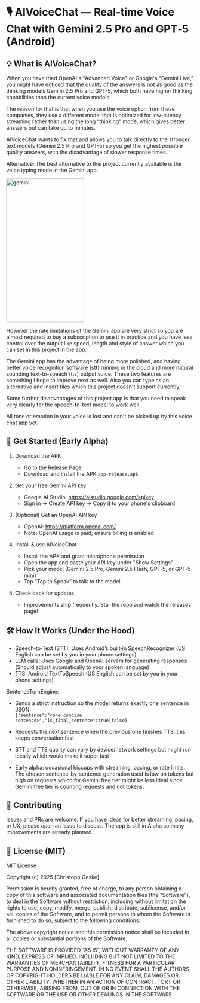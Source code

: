 # 🎙️ AIVoiceChat — Real‑time Voice Chat with Gemini 2.5 Pro and GPT‑5 (Android)


## 💡 What is AIVoiceChat?

When you have tried OpenAI's "Advanced Voice" or Google's "Gemini Live," you might have noticed that the quality of the answers is not as good as the thinking models Gemini 2.5 Pro and GPT-5, which both have higher thinking capabilities than the current voice models.

The reason for that is that when you use the voice option from these companies, they use a different model that is optimized for low-latency streaming rather than using the long “thinking” mode, which gives better answers but can take up to minutes.

AIVoiceChat wants to fix that and allows you to talk directly to the stronger text models (Gemini 2.5 Pro and GPT-5) so you get the highest possible quality answers, with the disadvantage of slower response times. 

Alternative: The best alternative to this project currently available is the voice typing mode in the Gemini app. 

<img width="208" height="384" alt="gemini" src="https://github.com/user-attachments/assets/7d91b730-f915-4ce5-b92a-46390ebb47ff" />

However the rate limitations of the Gemini app are very strict so you are almost required to buy a subscription to use it in practice and you have less control over the output like speed, length and style of answer which you can set in this project in the app.

The Gemini app has the advantage of being more polished, and having better voice recognition software (stt) running in the cloud and more natural sounding text-to-speech (tts) output voice. These two features are something I hope to improve next as well. Also you can type as an alternative and insert files which this project doesn't support currently.

Some further disadvantages of this project app is that you need to speak very clearly for the speech-to-text model to work well. 

All tone or emotion in your voice is lost and can't be picked up by this voice chat app yet. 

## 🚀 Get Started (Early Alpha)

1. Download the APK  
   - Go to the [Release Page](https://github.com/ChristophGeske/AIVoiceChat/tags)  
   - Download and install the APK `app-release.apk`

2. Get your free Gemini API key  
   - Google AI Studio: https://aistudio.google.com/apikey  
   - Sign in → Create API key → Copy it to your phone's clipboard

3. (Optional) Get an OpenAI API key  
   - OpenAI: https://platform.openai.com/  
   - Note: OpenAI usage is paid; ensure billing is enabled

4. Install & use AIVoiceChat  
   - Install the APK and grant microphone permission  
   - Open the app and paste your API key under "Show Settings"  
   - Pick your model (Gemini 2.5 Pro, Gemini 2.5 Flash, GPT‑5, or GPT‑5 mini)  
   - Tap “Tap to Speak” to talk to the model

5. Check back for updates  
   - Improvements ship frequently. Star the repo and watch the releases page!


## 🛠️ How It Works (Under the Hood)

- Speech‑to‑Text (STT): Uses Android’s built‑in SpeechRecognizer (US English can be set by you in your phone settings) 
- LLM calls: Uses Google and OpenAI servers for generating responses (Should adjust automatically to your spoken language)
- TTS: Android TextToSpeech (US English can be set by you in your phone settings)

SentenceTurnEngine:  
   - Sends a strict instruction so the model returns exactly one sentence in JSON:  
     `{"sentence":"<one concise sentence>","is_final_sentence":true|false}`  
   - Requests the next sentence when the previous one finishes TTS, this keeps conversation fast


- STT and TTS quality can vary by device/network settings but might run locally which would make it super fast
- Early alpha: occasional hiccups with streaming, pacing, or rate limits. The chosen sentence-by-sentence generation used is low on tokens but high on requests which for Gemini free tier might be less ideal since Gemini free tier is counting requests and not tokens.


## 🤝 Contributing

Issues and PRs are welcome. If you have ideas for better streaming, pacing, or UX, please open an issue to discuss. The app is still in Alpha so many improvements are already planned.


## 📜 License (MIT)

MIT License

Copyright (c) 2025 [Christoph Geske]

Permission is hereby granted, free of charge, to any person obtaining a copy
of this software and associated documentation files (the “Software”), to deal
in the Software without restriction, including without limitation the rights
to use, copy, modify, merge, publish, distribute, sublicense, and/or sell
copies of the Software, and to permit persons to whom the Software is
furnished to do so, subject to the following conditions:

The above copyright notice and this permission notice shall be included
in all copies or substantial portions of the Software.

THE SOFTWARE IS PROVIDED “AS IS”, WITHOUT WARRANTY OF ANY KIND,
EXPRESS OR IMPLIED, INCLUDING BUT NOT LIMITED TO THE WARRANTIES
OF MERCHANTABILITY, FITNESS FOR A PARTICULAR PURPOSE AND NONINFRINGEMENT.
IN NO EVENT SHALL THE AUTHORS OR COPYRIGHT HOLDERS BE LIABLE FOR ANY
CLAIM, DAMAGES OR OTHER LIABILITY, WHETHER IN AN ACTION OF CONTRACT,
TORT OR OTHERWISE, ARISING FROM, OUT OF OR IN CONNECTION WITH THE
SOFTWARE OR THE USE OR OTHER DEALINGS IN THE SOFTWARE.
